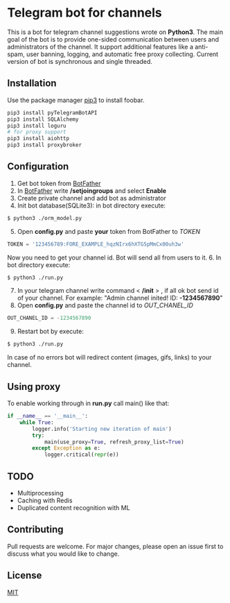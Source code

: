 # Telegram bot for channels

This is a bot for telegram channel suggestions wrote on **Python3**. The main goal of the bot is to provide one-sided communication between users and administrators of the channel.
It support additional features like a anti-spam, user banning, logging, and automatic free proxy collecting. Current version of bot is synchronous and single threaded.

## Installation

Use the package manager [pip3](https://pip.pypa.io/en/stable/) to install foobar.

```bash
pip3 install pyTelegramBotAPI
pip3 install SQLAlchemy
pip3 install loguru
# for proxy support
pip3 install aiohttp
pip3 install proxybroker
```

## Configuration
1. Get bot token from [BotFather](https://telegram.me/BotFather)
2. In [BotFather](https://telegram.me/BotFather) write **/setjoingroups** and select **Enable**  
3. Create private channel and add bot as administrator
4. Init bot database(SQLite3): in bot directory execute: 
```bash
$ python3 ./orm_model.py
```
5. Open **config.py** and paste **your** token from BotFather to *TOKEN*
```python
TOKEN = '123456789:FORE_EXAMPLE_hqzNIrx6hXTG5pMmCx00uh3w'
```
Now you need to get your channel id. Bot will send all from users to it.
6. In bot directory execute:
```bash
$ python3 ./run.py
```
7. In your telegram channel write command < **/init** >
, if all ok bot send id of your channel. For example: "Admin channel inited! ID: **-1234567890**"
8.  Open **config.py** and paste the channel id to *OUT_CHANEL_ID*
```python
OUT_CHANEL_ID = -1234567890
```
9. Restart bot by execute:
```bash
$ python3 ./run.py
```
In case of no errors bot will redirect content (images, gifs, links) to your channel.
## Using proxy
To enable working through in **run.py** call main() like that:
```python
if __name__ == '__main__':
    while True:
        logger.info('Starting new iteration of main')
        try:
            main(use_proxy=True, refresh_proxy_list=True)
        except Exception as e:
            logger.critical(repr(e))
```

## TODO
* Multiprocessing
* Caching with Redis 
* Duplicated content recognition with ML

## Contributing
Pull requests are welcome. For major changes, please open an issue first to discuss what you would like to change.
## License
[MIT](https://choosealicense.com/licenses/mit/)
